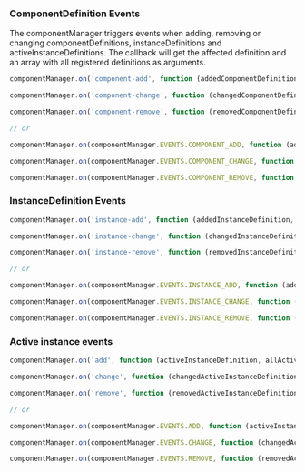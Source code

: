 ### <a name="component-definition-events"></a> ComponentDefinition Events
The componentManager triggers events when adding, removing or changing componentDefinitions, instanceDefinitions and activeInstanceDefinitions. The callback will get the affected definition and an array with all registered definitions as arguments.

```javascript
componentManager.on('component-add', function (addedComponentDefinition, allComponentDefinitions) {});

componentManager.on('component-change', function (changedComponentDefinition, allComponentDefinitions) {});

componentManager.on('component-remove', function (removedComponentDefinition, allComponentDefinitions) {});

// or

componentManager.on(componentManager.EVENTS.COMPONENT_ADD, function (addedComponentDefinition, allComponentDefinitions) {});

componentManager.on(componentManager.EVENTS.COMPONENT_CHANGE, function (changedComponentDefinition, allComponentDefinitions) {});

componentManager.on(componentManager.EVENTS.COMPONENT_REMOVE, function (removedComponentDefinition, allComponentDefinitions) {});
```

### <a name="instance-definition-events"></a> InstanceDefinition Events

```javascript
componentManager.on('instance-add', function (addedInstanceDefinition, allInstanceDefinitions) {});

componentManager.on('instance-change', function (changedInstanceDefinition, allInstanceDefinitions) {});

componentManager.on('instance-remove', function (removedInstanceDefinition, allInstanceDefinitions) {});

// or

componentManager.on(componentManager.EVENTS.INSTANCE_ADD, function (addedInstanceDefinition, allInstanceDefinitions) {});

componentManager.on(componentManager.EVENTS.INSTANCE_CHANGE, function (changedInstanceDefinition, allInstanceDefinitions) {});

componentManager.on(componentManager.EVENTS.INSTANCE_REMOVE, function (removedInstanceDefinition, allInstanceDefinitions) {});
```

### <a name="active-instance-events"></a> Active instance events
```javascript
componentManager.on('add', function (activeInstanceDefinition, allActiveInstanceDefinitions) {});

componentManager.on('change', function (changedActiveInstanceDefinition, allActiveInstanceDefinitions) {});

componentManager.on('remove', function (removedActiveInstanceDefinition, allActiveInstanceDefinitions) {});

// or

componentManager.on(componentManager.EVENTS.ADD, function (activeInstanceDefinition, allActiveInstanceDefinitions) {});

componentManager.on(componentManager.EVENTS.CHANGE, function (changedActiveInstanceDefinition, allActiveInstanceDefinitions) {});

componentManager.on(componentManager.EVENTS.REMOVE, function (removedActiveInstanceDefinition, allActiveInstanceDefinitions) {});
```
